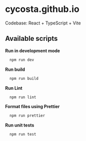 # cycosta.github.io

Codebase: React + TypeScript + Vite

## Available scripts

**Run in development mode**

```zsh
  npm run dev
```

**Run build**

```zsh
  npm run build
```

**Run Lint**

```zsh
  npm run lint
```

**Format files using Prettier**

```zsh
  npm run prettier
```

**Run unit tests**

```zsh
  npm run test
```
